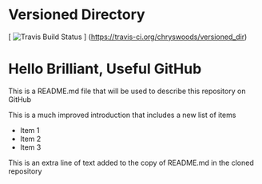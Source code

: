 
# Versioned Directory

[ ![Travis Build Status](https://travis-ci.org/chryswoods/versioned_dir.svg?branch=autobuild_feature) ]
(https://travis-ci.org/chryswoods/versioned_dir)

# Hello Brilliant, Useful GitHub

This is a README.md file that will be used to describe this
repository on GitHub

This is a much improved introduction that includes a 
new list of items

* Item 1
* Item 2
* Item 3

This is an extra line of text added to the copy 
of README.md in the cloned repository
